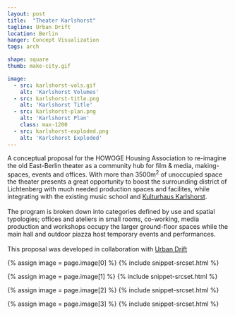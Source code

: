```yaml
---
layout: post
title:  "Theater Karlshorst"
tagline: Urban Drift
location: Berlin
hanger: Concept Visualization
tags: arch

shape: square
thumb: make-city.gif

image:
  - src: karlshorst-vols.gif
    alt: 'Karlshorst Volumes'
  - src: karlshorst-title.png
    alt: 'Karlshorst Title'
  - src: karlshorst-plan.png
    alt: 'Karlshorst Plan'
    class: max-1200
  - src: karlshorst-exploded.png
    alt: 'Karlshorst Exploded'
---
```


A conceptual proposal for the HOWOGE Housing Association to re-imagine the old East-Berlin theater as a community hub for film & media, making-spaces, events and offices. With more than 3500m<sup>2</sup> of unoccupied space the theater presents a great opportunity to boost the surrounding district of Lichtenberg with much needed production spaces and facilites, while integrating with the existing music school and [Kulturhaus Karlshorst](http://www.kulturhaus-karlshorst.info/).
<br><br>
The program is broken down into categories defined by use and spatial typologies; offices and ateliers in small rooms, co-working, media production and workshops occupy the larger ground-floor spaces while the main hall and outdoor piazza host temporary events and performances.
<br><br>
This proposal was developed in collaboration with [Urban Drift](http://www.urbandrift.org/)

{% assign image = page.image[0] %}
{% include snippet-srcset.html %}

{% assign image = page.image[1] %}
{% include snippet-srcset.html %}

{% assign image = page.image[2] %}
{% include snippet-srcset.html %}

{% assign image = page.image[3] %}
{% include snippet-srcset.html %}
